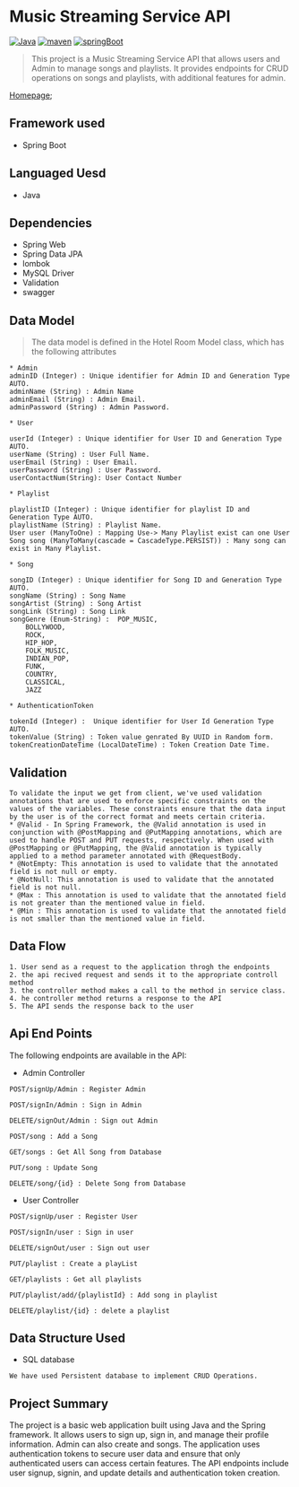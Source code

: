 # Music Streaming Service API
[![Java](https://img.shields.io/badge/Java>=8.0-blue.svg)](https://docs.spring.io/spring-boot/docs/0.5.0.M6/api/org/springframework/boot/SpringApplication.html)
[![maven](https://img.shields.io/badge/maven->=3.0.5-green.svg)](https://www.npmjs.com/package/npm/v/5.5.0)
[![springBoot](https://img.shields.io/badge/SpringBoot->=3.0.6-blue.svg)](https://nodejs.org/en/blog/release/v9.3.0)
>This project is a Music Streaming Service API that allows users and Admin to manage songs and playlists. It provides endpoints for CRUD operations on songs and playlists, with additional features for admin.

[Homepage]();

## Framework used
 * Spring Boot
## Languaged Uesd
 * Java
## Dependencies
 * Spring Web
 * Spring Data JPA
 * lombok
 * MySQL Driver
 * Validation
 * swagger

## Data Model
>The data model is defined in the Hotel Room Model class, which has the following attributes
```
* Admin
adminID (Integer) : Unique identifier for Admin ID and Generation Type AUTO.
adminName (String) : Admin Name
adminEmail (String) : Admin Email.
adminPassword (String) : Admin Password.

* User

userId (Integer) : Unique identifier for User ID and Generation Type AUTO.
userName (String) : User Full Name.
userEmail (String) : User Email.
userPassword (String) : User Password.
userContactNum(String): User Contact Number

* Playlist

playlistID (Integer) : Unique identifier for playlist ID and Generation Type AUTO.
playlistName (String) : Playlist Name.
User user (ManyToOne) : Mapping Use-> Many Playlist exist can one User
Song song (ManyToMany(cascade = CascadeType.PERSIST)) : Many song can exist in Many Playlist.

* Song

songID (Integer) : Unique identifier for Song ID and Generation Type AUTO.
songName (String) : Song Name
songArtist (String) : Song Artist
songLink (String) : Song Link
songGenre (Enum-String) :  POP_MUSIC,
    BOLLYWOOD,
    ROCK,
    HIP_HOP,
    FOLK_MUSIC,
    INDIAN_POP,
    FUNK,
    COUNTRY,
    CLASSICAL,
    JAZZ

* AuthenticationToken

tokenId (Integer) :  Unique identifier for User Id Generation Type AUTO.
tokenValue (String) : Token value genrated By UUID in Random form.
tokenCreationDateTime (LocalDateTime) : Token Creation Date Time.
```
## Validation
```
To validate the input we get from client, we've used validation annotations that are used to enforce specific constraints on the values of the variables. These constraints ensure that the data input by the user is of the correct format and meets certain criteria.
* @Valid - In Spring Framework, the @Valid annotation is used in conjunction with @PostMapping and @PutMapping annotations, which are used to handle POST and PUT requests, respectively. When used with @PostMapping or @PutMapping, the @Valid annotation is typically applied to a method parameter annotated with @RequestBody.
* @NotEmpty: This annotation is used to validate that the annotated field is not null or empty.
* @NotNull: This annotation is used to validate that the annotated field is not null.
* @Max : This annotation is used to validate that the annotated field is not greater than the mentioned value in field.
* @Min : This annotation is used to validate that the annotated field is not smaller than the mentioned value in field.
```
## Data Flow
```
1. User send as a request to the application throgh the endpoints
2. the api recived request and sends it to the appropriate controll method
3. the controller method makes a call to the method in service class.
4. he controller method returns a response to the API
5. The API sends the response back to the user
```
## Api End Points
The following endpoints are available in the API:
* Admin Controller
```
POST/signUp/Admin : Register Admin

POST/signIn/Admin : Sign in Admin

DELETE/signOut/Admin : Sign out Admin

POST/song : Add a Song

GET/songs : Get All Song from Database

PUT/song : Update Song

DELETE/song/{id} : Delete Song from Database
```
* User Controller
```
POST/signUp/user : Register User 

POST/signIn/user : Sign in user

DELETE/signOut/user : Sign out user

PUT/playlist : Create a playList

GET/playlists : Get all playlists

PUT/playlist/add/{playlistId} : Add song in playlist

DELETE/playlist/{id} : delete a playlist
```
## Data Structure Used
* SQL database
```
We have used Persistent database to implement CRUD Operations.
```

## Project Summary

The project is a basic web application built using Java and the Spring framework. It allows users to sign up, sign in, and manage their profile information. Admin can also create and songs. The application uses authentication tokens to secure user data and ensure that only authenticated users can access certain features. The API endpoints include user signup, signin, and update details and authentication token creation.


